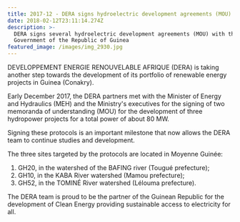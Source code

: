 ```yaml
---
title: 2017-12 - DERA signs hydroelectric development agreements (MOU)
date: 2018-02-12T23:11:14.274Z
description: >-
  DERA signs several hydroelectric development agreements (MOU) with the
  Government of the Republic of Guinea
featured_image: /images/img_2930.jpg
---
```

DEVELOPPEMENT ENERGIE RENOUVELABLE AFRIQUE (DERA) is taking another step towards the development of its portfolio of renewable energy projects in Guinea (Conakry).

Early December 2017, the DERA partners met with the Minister of Energy and Hydraulics (MEH) and the Ministry's executives for the signing of two memoranda of understanding (MOU) for the development of three hydropower projects for a total power of about 80 MW.

Signing these protocols is an important milestone that now allows the DERA team to continue studies and development.

The three sites targeted by the protocols are located in Moyenne Guinée:

1. GH20, in the watershed of the BAFING river (Tougué prefecture);
2. GH10, in the KABA River watershed (Mamou prefecture);
3. GH52, in the TOMINÉ River watershed (Lélouma prefecture).

The DERA team is proud to be the partner of the Guinean Republic for the development of Clean Energy providing sustainable access to electricity for all.
